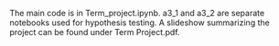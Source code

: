 The main code is in Term_project.ipynb. a3_1 and a3_2 are separate notebooks used for hypothesis testing. A slideshow summarizing the project can be found under Term Project.pdf.
